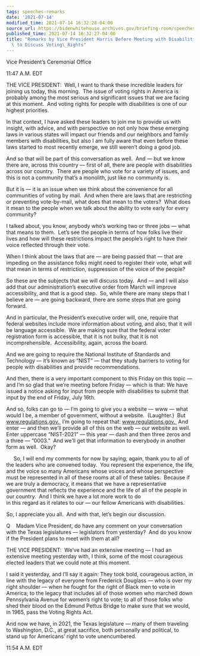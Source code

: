 ```yaml
---
tags: speeches-remarks
date: '2021-07-14'
modified_time: 2021-07-14 16:32:28-04:00
source_url: https://bidenwhitehouse.archives.gov/briefing-room/speeches-remarks/2021/07/14/remarks-by-vice-president-harris-before-meeting-with-disabilities-advocates-to-discuss-voting-rights/
published_time: 2021-07-14 16:32:27-04:00
title: "Remarks by Vice President Harris Before Meeting with Disabilities Advocates\
  \ to Discuss Voting\_Rights"
---
```

 
Vice President’s Ceremonial Office

11:47 A.M. EDT  
  
THE VICE PRESIDENT:  Well, I want to thank these incredible leaders for
joining us today, this morning.  The issue of voting rights in America
is probably among the most serious and significant issues that we are
facing at this moment.  And voting rights for people with disabilities
is one of our highest priorities.  
  
In that context, I have asked these leaders to join me to provide us
with insight, with advice, and with perspective on not only how these
emerging laws in various states will impact our friends and our
neighbors and family members with disabilities, but also I am fully
aware that even before these laws started to most recently emerge, we
still weren’t doing a good job.  
  
And so that will be part of this conversation as well.  And — but we
know there are, across this country — first of all, there are people
with disabilities across our country.  There are people who vote for a
variety of issues, and this is not a community that’s a monolith, just
like no community is.   
  
But it is — it is an issue when we think about the convenience for all
communities of voting by mail.  And when there are laws that are
restricting or preventing vote-by-mail, what does that mean to the
voters?  What does it mean to the people when we talk about the ability
to vote early for every community?  
  
I talked about, you know, anybody who’s working two or three jobs — what
that means to them.  Let’s see the people in terms of how folks live
their lives and how will these restrictions impact the people’s right to
have their voice reflected through their vote.  
  
When I think about the laws that are — are being passed that — that are
impeding on the assistance folks might need to register their vote, what
will that mean in terms of restriction, suppression of the voice of the
people?   
  
So these are the subjects that we will discuss today.  And — and I will
also add that our administration’s executive order from March will
improve accessibility, and that is a good step.  So, while there are
many steps that I believe are — are going backward, there are some steps
that are going forward.   
  
And in particular, the President’s executive order will, one, require
that federal websites include more information about voting, and also,
that it will be language accessible.  We are making sure that the
federal voter registration form is accessible, that it is not bulky,
that it is not incomprehensible.  Accessibility, again, across the
board.   
  
And we are going to require the National Institute of Standards and
Technology — it’s known as “NIST” — that they study barriers to voting
for people with disabilities and provide recommendations.  
  
And then, there is a very important component to this Friday on this
topic — and I’m so glad that we’re meeting before Friday — which is
that: We have issued a notice asking for input from people with
disabilities to submit that input by the end of Friday, July 16th.   
  
And so, folks can go to — I’m going to give you a website — www — what
would I be, a member of government, without a website.  (Laughter.)  But
www.regulations.gov.  I’m going to repeat that: www.regulations.gov. 
And enter — and then we’ll provide all of this on the web — our website
as well.  Enter uppercase “NIST-2021” — this year — dash and then three
zeros and a three — “0003.”  And we’ll get that information to everybody
in another form as well.  Okay?  
  
     So, I will end my comments for now by saying, again, thank you to
all of the leaders who are convened today.  You represent the
experience, the life, and the voice so many Americans whose voices and
whose perspective must be represented in all of these rooms at all of
these tables.  Because if we are truly a democracy, it means that we
have a representative government that reflects the experience and the
life of all of the people in our country.  And I think we have a lot
more work to do  
in this regard as it relates to our — our fellow Americans with
disabilities.   
  
So, I appreciate you all.  And with that, let’s begin our discussion.  
  
Q    Madam Vice President, do have any comment on your conversation with
the Texas legislatures — legislators from yesterday?  And do you know if
the President plans to meet with them at all?  
  
THE VICE PRESIDENT:  We’ve had an extensive meeting — I had an extensive
meeting yesterday with, I think, some of the most courageous elected
leaders that we could note at this moment.  
  
I said it yesterday, and I’ll say it again: They took bold, courageous
action, in line with the legacy of everyone from Frederick Douglass —
who is over my right shoulder — when he fought for the right of Black
men to vote in America; to the legacy that includes all of those women
who marched down Pennsylvania Avenue for women’s right to vote; to all
of those folks who shed their blood on the Edmund Pettus Bridge to make
sure that we would, in 1965, pass the Voting Rights Act.  
  
And now we have, in 2021, the Texas legislature — many of them traveling
to Washington, D.C., at great sacrifice, both personally and political,
to stand up for Americans’ right to vote unencumbered.  
  
11:54 A.M. EDT
